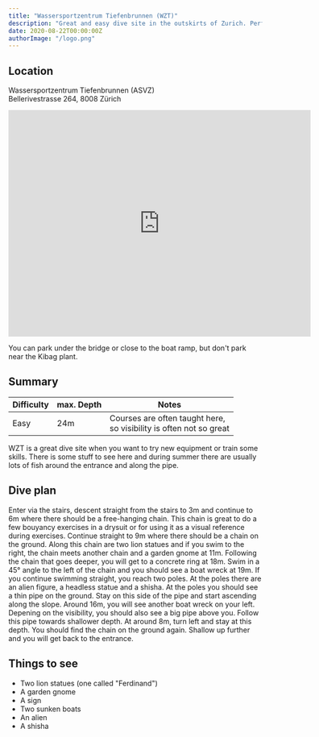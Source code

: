 ```yaml
---
title: "Wassersportzentrum Tiefenbrunnen (WZT)"
description: "Great and easy dive site in the outskirts of Zurich. Perfect for training and learning dives."
date: 2020-08-22T00:00:00Z
authorImage: "/logo.png"
---
```


## Location

Wassersportzentrum Tiefenbrunnen (ASVZ)<br>
Bellerivestrasse 264, 8008 Zürich

<iframe src="https://www.google.com/maps/embed?pb=!1m18!1m12!1m3!1d2703.3313911182863!2d8.560412915621518!3d47.34692767916827!2m3!1f0!2f0!3f0!3m2!1i1024!2i768!4f13.1!3m3!1m2!1s0x479aa73e45f447f5%3A0x18ccd62af28deb18!2sWassersportzentrum%20Tiefenbrunnen!5e0!3m2!1sen!2sch!4v1598127249808!5m2!1sen!2sch" width="600" height="450" frameborder="0" style="border:0;" allowfullscreen="" aria-hidden="false" tabindex="0"></iframe>

You can park under the bridge or close to the boat ramp, but don't park near the Kibag plant.

## Summary

 Difficulty | max. Depth | Notes
 -----------|------------|-------------------------------------------------------------------
 Easy       | 24m        | Courses are often taught here, <br>so visibility is often not so great

WZT is a great dive site when you want to try new equipment or train some skills.
There is some stuff to see here and during summer there are usually lots of fish around the entrance and along the pipe.

## Dive plan

Enter via the stairs, descent straight from the stairs to 3m and continue to 6m where there should be a free-hanging chain.
This chain is great to do a few bouyancy exercises in a drysuit or for using it as a visual reference during exercises.
Continue straight to 9m where there should be a chain on the ground. Along this chain are two lion statues and if you swim to the right, the chain meets another chain and a garden gnome at 11m. Following the chain that goes deeper, you will get to a concrete ring at 18m. Swim in a 45° angle to the left of the chain and you should see a boat wreck at 19m. 
If you continue swimming straight, you reach two poles. At the poles there are an alien figure, a headless statue and a shisha.
At the poles you should see a thin pipe on the ground. Stay on this side of the pipe and start ascending along the slope. Around 16m, you will see another boat wreck on your left. Depening on the visibility, you should also see a big pipe above you. Follow this pipe towards shallower depth.
At around 8m, turn left and stay at this depth. You should find the chain on the ground again. Shallow up further and you will get back to the entrance.

## Things to see

- Two lion statues (one called "Ferdinand")
- A garden gnome
- A sign
- Two sunken boats
- An alien
- A shisha